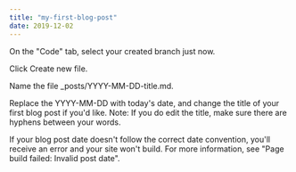 ```yaml
---
title: "my-first-blog-post"
date: 2019-12-02
---
```


On the "Code" tab, select your created branch just now.
 
Click Create new file.
 
Name the file _posts/YYYY-MM-DD-title.md.
 
Replace the YYYY-MM-DD with today's date, and change the title of your first blog post if you'd like. Note: If you do edit the title, make sure there are hyphens between your words.
 
If your blog post date doesn't follow the correct date convention, you'll receive an error and your site won't build. For more information, see "Page build failed: Invalid post date".
